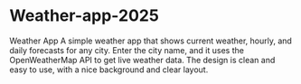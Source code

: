 # Weather-app-2025
Weather App  A simple weather app that shows current weather, hourly, and daily forecasts for any city. Enter the city name, and it uses the OpenWeatherMap API to get live weather data. The design is clean and easy to use, with a nice background and clear layout.  
